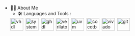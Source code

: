 <!--
**npatsiatzis/npatsiatzis** is a ✨ _special_ ✨ repository because its `README.md` (this file) appears on your GitHub profile.

Here are some ideas to get you started:

- 🔭 I’m currently working on ...
- 🌱 I’m currently learning ...
- 👯 I’m looking to collaborate on ...
- 🤔 I’m looking for help with ...
- 💬 Ask me about ...
- 📫 How to reach me: ...
- 😄 Pronouns: ...
- ⚡ Fun fact: ...
-->

- :man_technologist: About Me
  - :hammer_and_wrench: Languages and Tools :
  <div>
    <img src="https://www.ggateway.tech/wp-content/uploads/2022/02/VHDL-logo.png" title="vhdl" alt="vhdl" width="40" height="40"/>&nbsp;
    <img src="https://cdn.icon-icons.com/icons2/2107/PNG/512/file_type_light_systemverilog_icon_130431.png" title="systemverilog" alt="systemverilog" width="40" height="40"/>&nbsp;
    <img src="https://user-images.githubusercontent.com/6628437/103434277-63521700-4bff-11eb-8596-51629153ab24.png" title="ghdl" alt="ghdl" width="40" height="40"/>&nbsp;
    <img src="https://upload.wikimedia.org/wikipedia/en/9/93/Verilator_logo.png" title="verilator" alt="verilator" width="40" height="40"/>&nbsp;
    <img src="https://uvm.io/images/uvm-logo.svg" title="uvm" alt="uvm" width="40" height="40"/>&nbsp;
    <img src="https://www.cocotb.org/assets/img/cocotb-logo.svg" title="cocotb" alt="cocotb" width="40" height="40"/>&nbsp;
    <img src="https://user-images.githubusercontent.com/56430787/105164182-1afa8a80-5b15-11eb-8ac3-7ae5c9f0e15e.png" title="vivado" alt="vivado" width="40" height="40"/>&nbsp;
    <img src="https://logowik.com/content/uploads/images/git6963.jpg" title="git" alt="git" width="40" height="40"/>&nbsp;
  </div>
